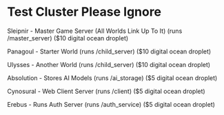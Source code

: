 Test Cluster Please Ignore
==========================

Sleipnir - Master Game Server (All Worlds Link Up To It) (runs /master_server) ($10 digital ocean droplet)

Panagoul - Starter World (runs /child_server) ($10 digital ocean droplet)

Ulysses - Another World (runs /child_server) ($10 digital ocean droplet)

Absolution - Stores AI Models (runs /ai_storage) ($5 digital ocean droplet)

Cynosural - Web Client Server (runs /client) ($5 digital ocean droplet)

Erebus - Runs Auth Server (runs /auth_service) ($5 digital ocean droplet)
